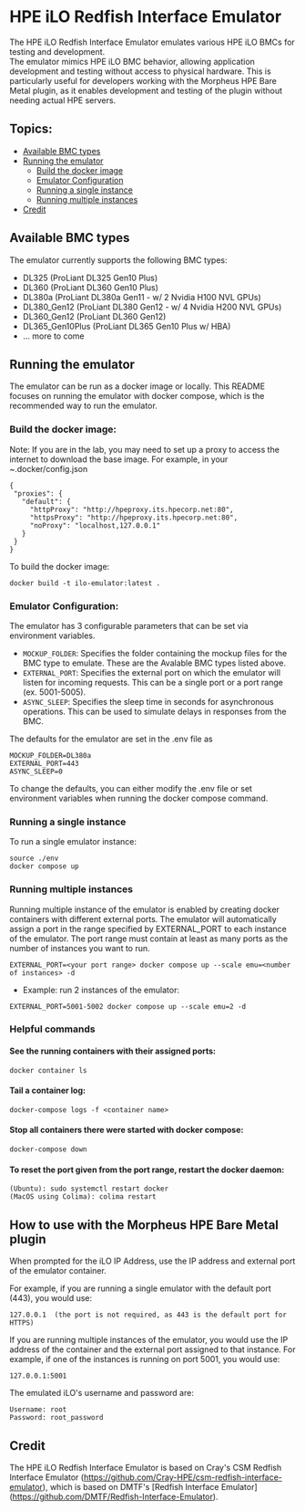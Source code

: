 # HPE iLO Redfish Interface Emulator

The HPE iLO Redfish Interface Emulator emulates various HPE iLO BMCs for testing and development.  
The emulator mimics HPE iLO BMC behavior, allowing application development and testing without access to physical hardware.
This is particularly useful for developers working with the Morpheus HPE Bare Metal plugin, as it enables development and testing of the plugin without needing actual HPE servers.

## Topics:

* [Available BMC types](#available-bmc-types)
* [Running the emulator](#running-the-emulator)
  * [Build the docker image](#build-docker-image)
  * [Emulator Configuration](#emulator-configuration)
  * [Running a single instance](#running-single-instance)
  * [Running multiple instances](#running-multiple-instances)
* [Credit](#credit)

<a name="available-bmc-types"></a>

## Available BMC types
The emulator currently supports the following BMC types:
- DL325 (ProLiant DL325 Gen10 Plus)
- DL360 (ProLiant DL360 Gen10 Plus)
- DL380a (ProLiant DL380a Gen11 - w/ 2 Nvidia H100 NVL GPUs)
- DL380_Gen12 (ProLiant DL380 Gen12 - w/ 4 Nvidia H200 NVL GPUs)
- DL360_Gen12 (ProLiant DL360 Gen12)
- DL365_Gen10Plus (ProLiant DL365 Gen10 Plus w/ HBA)
- ... more to come

<a name="running-the-emulator"></a>

## Running the emulator

The emulator can be run as a docker image or locally.  This README focuses on running the emulator with docker compose, which is the recommended way to run the emulator.

<a name="build-docker-image"></a>

### Build the docker image:
Note: If you are in the lab, you may need to set up a proxy to access the internet to download the base image.
For example, in your ~.docker/config.json
```
{
 "proxies": {
   "default": {
     "httpProxy": "http://hpeproxy.its.hpecorp.net:80",
     "httpsProxy": "http://hpeproxy.its.hpecorp.net:80",
     "noProxy": "localhost,127.0.0.1"
   }
 }
}
```
To build the docker image:
```
docker build -t ilo-emulator:latest .
```

<a name="emulator-configuration"></a>

### Emulator Configuration:
The emulator has 3 configurable parameters that can be set via environment variables.
- `MOCKUP_FOLDER`: Specifies the folder containing the mockup files for the BMC type to emulate. These are the Avalable BMC types listed above.
- `EXTERNAL_PORT`: Specifies the external port on which the emulator will listen for incoming requests. This can be a single port or a port range (ex. 5001-5005).
- `ASYNC_SLEEP`: Specifies the sleep time in seconds for asynchronous operations. This can be used to simulate delays in responses from the BMC.

The defaults for the emulator are set in the .env file as
```
MOCKUP_FOLDER=DL380a
EXTERNAL_PORT=443
ASYNC_SLEEP=0
```

To change the defaults, you can either modify the .env file or set environment variables when running the docker compose command.

<a name="running-single-instance"></a>

### Running a single instance
To run a single emulator instance:
```
source ./env
docker compose up 
```

<a name="running-multiple-instances"></a>

### Running multiple instances
Running multiple instance of the emulator is enabled by creating docker containers with different external ports. The emulator will automatically assign a port in the range specified by EXTERNAL_PORT to each instance of the emulator.
The port range must contain at least as many ports as the number of instances you want to run.
```
EXTERNAL_PORT=<your port range> docker compose up --scale emu=<number of instances> -d 
```
- Example: run 2 instances of the emulator:
```
EXTERNAL_PORT=5001-5002 docker compose up --scale emu=2 -d 
```

### Helpful commands

#### See the running containers with their assigned ports:
```
docker container ls
```

#### Tail a container log:
```
docker-compose logs -f <container name>
```

#### Stop all containers there were started with docker compose:
```
docker-compose down
```

#### To reset the port given from the port range, restart the docker daemon:
```
(Ubuntu): sudo systemctl restart docker
(MacOS using Colima): colima restart
```

<a name="using-with-morpheus"></a>

## How to use with the Morpheus HPE Bare Metal plugin 
When prompted for the iLO IP Address, use the IP address and external port of the emulator container.

For example, if you are running a single emulator with the default port (443), you would use:
```
127.0.0.1  (the port is not required, as 443 is the default port for HTTPS)
```
If you are running multiple instances of the emulator, you would use the IP address of the container and the external port assigned to that instance.
For example, if one of the instances is running on port 5001, you would use:
```
127.0.0.1:5001
```

The emulated iLO's username and password are:
```
Username: root
Password: root_password
```

## Credit
The HPE iLO Redfish Interface Emulator is based on Cray's CSM Redfish Interface Emulator (https://github.com/Cray-HPE/csm-redfish-interface-emulator), which is based on DMTF's [Redfish Interface Emulator] (https://github.com/DMTF/Redfish-Interface-Emulator).
